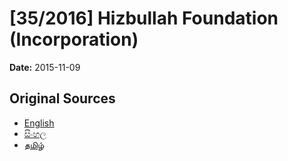 # [35/2016] Hizbullah Foundation (Incorporation)

**Date:** 2015-11-09

## Original Sources

- [English](https://documents.gov.lk/view/bills/2015/11/35-2016_E.pdf)
- [සිංහල](https://documents.gov.lk/view/bills/2015/11/35-2016_S.pdf)
- [தமிழ்](https://documents.gov.lk/view/bills/2015/11/35-2016_T.pdf)
